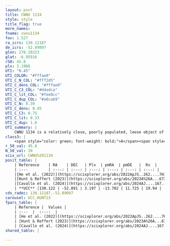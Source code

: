 ```yaml
---
layout: post
title: CWNU 1134
style: style
title_flag: true
more_names: 
fname: cwnu1134
fov: 1.527
ra_icrs: 130.12187
de_icrs: -52.89097
glon: 270.28223
glat: -6.95916
r50: 45.8
plx: 3.1966
UTI: "0.45"
UTI_COLOR: "#fffae0"
UTI_C_N_COL: "#fff2d5"
UTI_C_dens_COL: "#fffae0"
UTI_C_C3_COL: "#d4edca"
UTI_C_lit_COL: "#fee8cc"
UTI_C_dup_COL: "#a6cab9"
UTI_C_N: 0.39
UTI_C_dens: 0.45
UTI_C_C3: 0.75
UTI_C_lit: 0.33
UTI_C_dup: 1.0
UTI_summary: |
    CWNU 1134 is a relatively close, poorly populated, loose object of high C3 quality. It was recently reported in the literature.
class3: |
    <span style="color: green; font-weight: bold;">A</span><span style="color: #FFC300; font-weight: bold;">B</span>
r_50_val: 45.8
N_50_val: 39
scix_url: CWNU%201134
posit_table: |
    | Reference    | RA    | DEC   | Plx  | pmRA  | pmDE   |  Rv  |
    | :---         | :---: | :---: | :---: | :---: | :---: | :---: |
    |[He et al. (2022)](https://scixplorer.org/abs/2022ApJS..262....7H) | 130.252 | -53.81 | 3.205 | -13.954 | 11.949 | -- |
    |[Hunt & Reffert (2023)](https://scixplorer.org/abs/2023A%26A...673A.114H) | 130.252 | -52.446 | 3.188 | -13.684 | 11.757 | 18.526 |
    |[Cavallo et al. (2024)](https://scixplorer.org/abs/2024AJ....167...12C) | 130.851 | -53.572 | 3.194 | -- | -- | -- |
    | **UCC** |130.122 | -52.891 | 3.197 | -13.702 | 11.725 | 19.94 | 
cds_radec: 130.12187,-52.89097
carousel: UCC_HUNT23
fpars_table: |
    | Reference |  Values |
    | :---  |  :---:  |
    | [He et al. (2022)](https://scixplorer.org/abs/2022ApJS..262....7H) | `A0=0.5, logAge=7.6` |
    | [Hunt & Reffert (2023)](https://scixplorer.org/abs/2023A%26A...673A.114H) | `AV50=0.055, diffAV50=0.427, MOD50=7.438, logAge50=8.279` |
    | [Cavallo et al. (2024)](https://scixplorer.org/abs/2024AJ....167...12C) | `AV50=0.41, dMod50=7.5, logAge50=6.98, [Fe/H]50=-0.16` |
shared_table: |
    
---
```

